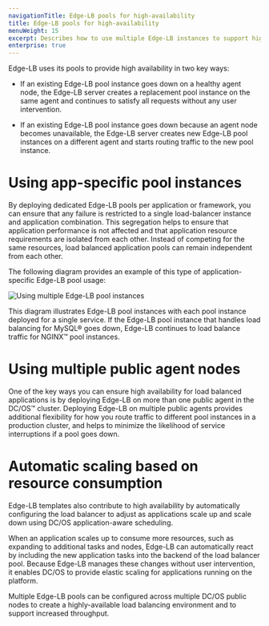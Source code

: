 ```yaml
---
navigationTitle: Edge-LB pools for high-availability
title: Edge-LB pools for high-availability
menuWeight: 15
excerpt: Describes how to use multiple Edge-LB instances to support high-availability for services
enterprise: true
---
```


Edge-LB uses its pools to provide high availability in two key ways:

- If an existing Edge-LB pool instance goes down on a healthy agent node, the Edge-LB server creates a replacement pool instance on the same agent and continues to satisfy all requests without any user intervention.

- If an existing Edge-LB pool instance goes down because an agent node becomes unavailable, the Edge-LB server creates new Edge-LB pool instances on a different agent and starts routing traffic to the new pool instance.

# Using app-specific pool instances

By deploying dedicated Edge-LB pools per application or framework, you can ensure that any failure is restricted to a single load-balancer instance and application combination. This segregation helps to ensure that application performance is not affected and that application resource requirements are isolated from each other. Instead of competing for the same resources, load balanced application pools can remain independent from each other.

The following diagram provides an example of this type of application-specific Edge-LB pool usage:

<p>
<img src="/mesosphere/dcos/services/edge-lb/1.5/img/Edge-LB-app-pool-arch.png" alt="Using multiple Edge-LB pool instances">
</p>

This diagram illustrates Edge-LB pool instances with each pool instance deployed for a single service. If the Edge-LB pool instance that handles load balancing for MySQL&reg; goes down, Edge-LB continues to load balance traffic for NGINX&trade; pool instances.

# Using multiple public agent nodes

One of the key ways you can ensure high availability for load balanced applications is by deploying Edge-LB on more than one public agent in the DC/OS&trade; cluster. Deploying Edge-LB on multiple public agents provides additional flexibility for how you route traffic to different pool instances in a production cluster, and helps to minimize the likelihood of service interruptions if a pool goes down.

# Automatic scaling based on resource consumption

Edge-LB templates also contribute to high availability by automatically configuring the load balancer to adjust as applications scale up and scale down using DC/OS application-aware scheduling.

When an application scales up to consume more resources, such as expanding to additional tasks and nodes, Edge-LB can automatically react by including the new application tasks into the backend of the load balancer pool. Because Edge-LB manages these changes without user intervention, it enables DC/OS to provide elastic scaling for applications running on the platform.

Multiple Edge-LB pools can be configured across multiple DC/OS public nodes to create a highly-available load balancing environment and to support increased throughput.
